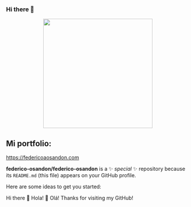 ### Hi there 👋

<p align="center"> <img src='https://user-images.githubusercontent.com/48523760/157900589-06f858a2-a7cc-46e3-9ca0-062505040989.png' width='300px' /> </p>

## Mi portfolio: 
https://federicoaosandon.com

**federico-osandon/federico-osandon** is a ✨ _special_ ✨ repository because its `README.md` (this file) appears on your GitHub profile.

Here are some ideas to get you started:

Hi there 👋 Hola! 👋 Olá!
Thanks for visiting my GitHub!



